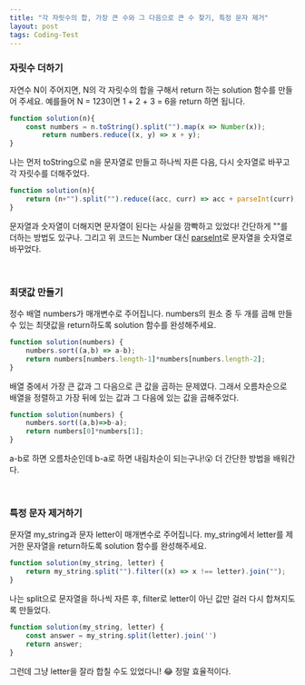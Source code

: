 ```yaml
---
title: "각 자릿수의 합, 가장 큰 수와 그 다음으로 큰 수 찾기, 특정 문자 제거"
layout: post
tags: Coding-Test
---
```


### 자릿수 더하기
자연수 N이 주어지면, N의 각 자릿수의 합을 구해서 return 하는 solution 함수를 만들어 주세요.
예를들어 N = 123이면 1 + 2 + 3 = 6을 return 하면 됩니다.

```jsx
function solution(n){
    const numbers = n.toString().split("").map(x => Number(x));
        return numbers.reduce((x, y) => x + y);  
}
```
나는 먼저 toString으로 n을 문자열로 만들고 하나씩 자른 다음, 다시 숫자열로 바꾸고 각 자릿수를 더해주었다.

```jsx
function solution(n){
    return (n+"").split("").reduce((acc, curr) => acc + parseInt(curr), 0)
}
```
문자열과 숫자열이 더해지면 문자열이 된다는 사실을 깜빡하고 있었다! 간단하게 ""를 더하는 방법도 있구나.
그리고 위 코드는 Number 대신 <a href="https://developer.mozilla.org/en-US/docs/Web/JavaScript/Reference/Global_Objects/parseInt">parseInt</a>로 문자열을 숫자열로 바꾸었다.

<br>

### 최댓값 만들기
정수 배열 numbers가 매개변수로 주어집니다. numbers의 원소 중 두 개를 곱해 만들 수 있는 최댓값을 return하도록 solution 함수를 완성해주세요.

```jsx
function solution(numbers) {
    numbers.sort((a,b) => a-b);
    return numbers[numbers.length-1]*numbers[numbers.length-2];
}
```
배열 중에서 가장 큰 값과 그 다음으로 큰 값을 곱하는 문제였다. 
그래서 오름차순으로 배열을 정렬하고 가장 뒤에 있는 값과 그 다음에 있는 값을 곱해주었다.

```jsx
function solution(numbers) {
    numbers.sort((a,b)=>b-a);
    return numbers[0]*numbers[1];
}
```
a-b로 하면 오름차순인데 b-a로 하면 내림차순이 되는구나!😮 더 간단한 방법을 배워간다.

<br>

### 특정 문자 제거하기
문자열 my_string과 문자 letter이 매개변수로 주어집니다. my_string에서 letter를 제거한 문자열을 return하도록 solution 함수를 완성해주세요.

```jsx
function solution(my_string, letter) {
    return my_string.split("").filter((x) => x !== letter).join("");
}
```
나는 split으로 문자열을 하나씩 자른 후, filter로 letter이 아닌 값만 걸러 다시 합쳐지도록 만들었다.

```jsx
function solution(my_string, letter) {
    const answer = my_string.split(letter).join('')
    return answer;
}
```
그런데 그냥 letter을 잘라 합칠 수도 있었다니! 😂 정말 효율적이다.

